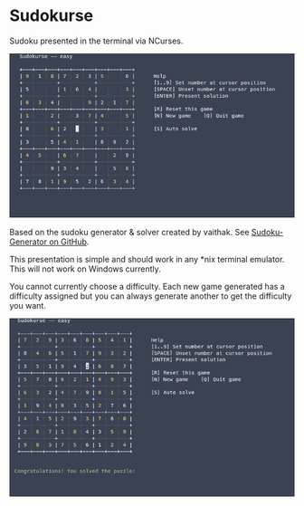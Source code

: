 # Sudokurse

Sudoku presented in the terminal via NCurses.

![image](res/img1.png)

Based on the sudoku generator & solver created by vaithak. See [Sudoku-Generator on GitHub](https://github.com/vaithak/Sudoku-Generator/tree/master).

This presentation is simple and should work in any *nix terminal emulator. This will not work on Windows currently.

You cannot currently choose a difficulty. Each new game generated has a difficulty assigned but you can always generate another to get the difficulty you want.

![image](res/img2.png)